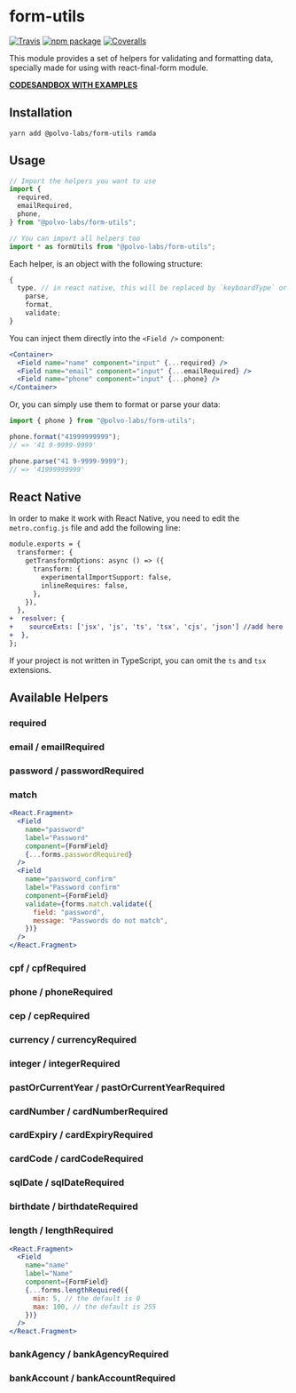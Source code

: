 # form-utils

[![Travis][build-badge]][build]
[![npm package][npm-badge]][npm]
[![Coveralls][coveralls-badge]][coveralls]

This module provides a set of helpers for validating and formatting data,
specially made for using with react-final-form module.

**[CODESANDBOX WITH EXAMPLES](https://codesandbox.io/s/polvo-labs-form-utils-demo-d3um03?file=/src/App.js)**

## Installation

`yarn add @polvo-labs/form-utils ramda`

## Usage

```js
// Import the helpers you want to use
import {
  required,
  emailRequired,
  phone,
} from "@polvo-labs/form-utils";

// You can import all helpers too
import * as formUtils from "@polvo-labs/form-utils";
```

Each helper, is an object with the following structure:

```js
{
  type, // in react native, this will be replaced by `keyboardType` or `secureTextEntry` for example
    parse,
    format,
    validate;
}
```

You can inject them directly into the `<Field />` component:

```jsx
<Container>
  <Field name="name" component="input" {...required} />
  <Field name="email" component="input" {...emailRequired} />
  <Field name="phone" component="input" {...phone} />
</Container>
```

Or, you can simply use them to format or parse your data:

```js
import { phone } from "@polvo-labs/form-utils";

phone.format("41999999999");
// => '41 9-9999-9999'

phone.parse("41 9-9999-9999");
// => '41999999999'
```

## React Native

In order to make it work with React Native, you need to edit the `metro.config.js` file and add the following line:

```diff
module.exports = {
  transformer: {
    getTransformOptions: async () => ({
      transform: {
        experimentalImportSupport: false,
        inlineRequires: false,
      },
    }),
  },
+  resolver: {
+    sourceExts: ['jsx', 'js', 'ts', 'tsx', 'cjs', 'json'] //add here
+  },
};
```

If your project is not written in TypeScript, you can omit the `ts` and `tsx` extensions.

## Available Helpers

### required

### email / emailRequired

### password / passwordRequired

### match

```jsx
<React.Fragment>
  <Field
    name="password"
    label="Password"
    component={FormField}
    {...forms.passwordRequired}
  />
  <Field
    name="password_confirm"
    label="Password confirm"
    component={FormField}
    validate={forms.match.validate({
      field: "password",
      message: "Passwords do not match",
    })}
  />
</React.Fragment>
```

### cpf / cpfRequired

### phone / phoneRequired

### cep / cepRequired

### currency / currencyRequired

### integer / integerRequired

### pastOrCurrentYear / pastOrCurrentYearRequired

### cardNumber / cardNumberRequired

### cardExpiry / cardExpiryRequired

### cardCode / cardCodeRequired

### sqlDate / sqlDateRequired

### birthdate / birthdateRequired

### length / lengthRequired

```jsx
<React.Fragment>
  <Field
    name="name"
    label="Name"
    component={FormField}
    {...forms.lengthRequired({
      min: 5, // the default is 0
      max: 100, // the default is 255
    })}
  />
</React.Fragment>
```

### bankAgency / bankAgencyRequired

### bankAccount / bankAccountRequired

[build-badge]: https://img.shields.io/travis/user/repo/master.png?style=flat-square
[build]: https://travis-ci.org/user/repo
[npm-badge]: https://img.shields.io/npm/v/npm-package.png?style=flat-square
[npm]: https://www.npmjs.org/package/npm-package
[coveralls-badge]: https://img.shields.io/coveralls/user/repo/master.png?style=flat-square
[coveralls]: https://coveralls.io/github/user/repo
